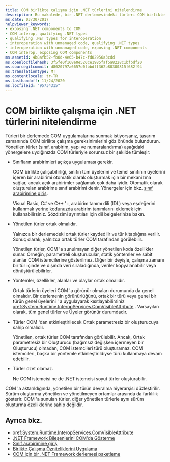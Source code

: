 ```yaml
---
title: COM birlikte çalışma için .NET türlerini nitelendirme
description: Bu makalede, bir .NET derlemesindeki türleri COM birlikte çalışabilirliğine yönelik COM uygulamalarına açığa çıkarmak için yönergeler sağlanmaktadır.
ms.date: 03/30/2017
helpviewer_keywords:
- exposing .NET components to COM
- COM interop, qualifying .NET types
- qualifying .NET types for interoperation
- interoperation with unmanaged code, qualifying .NET types
- interoperation with unmanaged code, exposing .NET components
- COM interop, exposing COM components
ms.assetid: 4b8afb52-fb8d-4e65-b47c-fd82956a3cdd
ms.openlocfilehash: 3f5fe0f168e0e520ce1985faf5a8228c1bfbdf20
ms.sourcegitcommit: d8020797a6657d0fbbdff362b80300815f682f94
ms.translationtype: MT
ms.contentlocale: tr-TR
ms.lasthandoff: 11/24/2020
ms.locfileid: "95734315"
---
```

# <a name="qualifying-net-types-for-com-interoperation"></a>COM birlikte çalışma için .NET türlerini nitelendirme

Türleri bir derlemede COM uygulamalarına sunmak istiyorsanız, tasarım zamanında COM birlikte çalışma gereksinimlerini göz önünde bulundurun. Yönetilen türler (sınıf, arabirim, yapı ve numaralandırma) aşağıdaki yönergelere uydığınızda COM türleriyle sorunsuz bir şekilde tümleşir:  
  
- Sınıfların arabirimleri açıkça uygulaması gerekir.  
  
     COM birlikte çalışabilirliği, sınıfın tüm üyelerini ve temel sınıfının üyelerini içeren bir arabirimi otomatik olarak oluşturmak için bir mekanizma sağlar, ancak açık arabirimler sağlamak çok daha iyidir. Otomatik olarak oluşturulan arabirime sınıf arabirimi denir. Yönergeler için bkz. [sınıf arabirimine giriş](com-callable-wrapper.md#introducing-the-class-interface).  
  
     Visual Basic, C# ve C++ ' ı, arabirim tanımı dili (IDL) veya eşdeğerini kullanmak yerine kodunuzda arabirim tanımlarını eklemek için kullanabilirsiniz. Sözdizimi ayrıntıları için dil belgelerinize bakın.  
  
- Yönetilen türler ortak olmalıdır.  
  
     Yalnızca bir derlemedeki ortak türler kaydedilir ve tür kitaplığına verilir. Sonuç olarak, yalnızca ortak türler COM tarafından görülebilir.  
  
     Yönetilen türler, COM 'a sunulmayan diğer yönetilen koda özellikler sunar. Örneğin, parametreli oluşturucular, statik yöntemler ve sabit alanlar COM istemcilerine gösterilmez. Diğer bir deyişle, çalışma zamanı bir tür içinde ve dışında veri sıraladığında, veriler kopyalanabilir veya dönüştürülebilirler.  
  
- Yöntemler, özellikler, alanlar ve olaylar ortak olmalıdır.  
  
     Ortak türlerin üyeleri COM 'a görünür olmaları durumunda da genel olmalıdır. Bir derlemenin görünürlüğünü, ortak bir türü veya genel bir türün genel üyelerini ' a uygulayarak kısıtlayabilirsiniz <xref:System.Runtime.InteropServices.ComVisibleAttribute> . Varsayılan olarak, tüm genel türler ve Üyeler görünür durumdadır.  
  
- Türler COM 'dan etkinleştirilecek Ortak parametresiz bir oluşturucuya sahip olmalıdır.  
  
     Yönetilen, ortak türler COM tarafından görülebilir. Ancak, Ortak parametresiz bir Oluşturucu (bağımsız değişken içermeyen bir Oluşturucu) olmadan, COM istemcileri türü oluşturamaz. COM istemcileri, başka bir yöntemle etkinleştirildiyse türü kullanmaya devam edebilir.  
  
- Türler özet olamaz.  
  
     Ne COM istemcisi ne de .NET istemcisi soyut türler oluşturabilir.  
  
 COM 'a aktarıldığında, yönetilen bir türün devralma hiyerarşisi düzleştirilir. Sürüm oluşturma yönetilen ve yönetilmeyen ortamlar arasında da farklılık gösterir. COM 'a sunulan türler, diğer yönetilen türlerle aynı sürüm oluşturma özelliklerine sahip değildir.  
  
## <a name="see-also"></a>Ayrıca bkz.

- <xref:System.Runtime.InteropServices.ComVisibleAttribute>
- [.NET Framework Bileşenlerini COM'da Gösterme](../../framework/interop/exposing-dotnet-components-to-com.md)
- [Sınıf arabirimine giriş](com-callable-wrapper.md#introducing-the-class-interface)
- [Birlikte Çalışma Özniteliklerini Uygulama](apply-interop-attributes.md)
- [COM için bir .NET Framework derlemesi paketleme](../../framework/interop/packaging-an-assembly-for-com.md)
